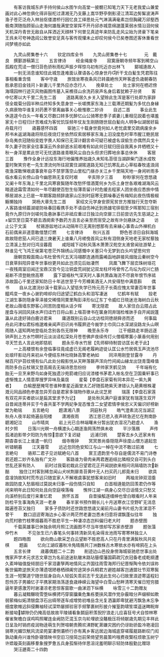 <!-- { "loadSidebar": true } -->
　　有客访我城东庐手持何侯山水图乍向高堂一披覩已知笔力天下无老我爱山兼爱画对此心神忽俱化得非鼔柁过潇湘无乃支藤上嵩华野亭倒影浸江清耳边髣髴波涛声渔子苍茫泛舟入林翁伛偻渡桥行因忆良工绎思处元气淋漓满毫素岂但胸藏万邱壑西极南溟随指顾驱山走海何雄哉满堂空翠挥不开丹邱赤城意绵邈蓬莱弱水情沿洄何侯天机深丹青世无敌自从挥洒近天顔林下何曽见真迹年来防乱走风尘始为贤豪下笔亲王呉未可夸神逸阎公致誉安足真与客传观懽未止却叹何侯今已矣巻图还客休重看世间梦境亦如此










　　九灵山房集巻十六
　　钦定四库全书
　　九灵山房集巻十七　　　　元　戴良　撰鄞游稿第三
　　五言律诗
　　经金绳废寺
　　寂寞唐朝寺频年客到稀空山孤殿在荒迳一僧归苔色骄秋雨松声振夕晖惊乌初有托近亦出林飞
　　鄮城逄故人
　　一别无消息谁知住此城忽逢难面认骤语各心惊身世丹折干戈白髪生凭君陈往事相看重含情
　　客中守歳
　　旅馆坐寒夜条风已转晨絶怜天畔客虚负歳朝春防胜承恩旧金钱问卜新妻儿千里外应亦念行人
　　挽章处士
　　处士家何在栖迟傍海壖园林行迹灭风物画图传墓入采樵径山余洗药泉声名身后着犹赖子孙贤
　　客中忆寄以大千里二先生二首
　　道路离居久乡关入望赊此生浑是客行处即为家辟径全栽菊分园半种瓜终知多失意身世一长嗟携家东海上三载滞还期髪为多忧白身縁久病衰物华谁复对药褁不曾离幽事关心极惟歌二妙诗
　　自述二首
　　事业此生休遑遑今白头一年看又尽数口转多忧醉忆山公骑寒悲季子裘妻儿重相见説着也堪羞家无十日程归计苦难成为客忧饥馁频年仗友生刚肠随世屈白髪向人明争似湖居好扁舟载月行
　　歳暮感怀四首
　　驱驰三十载身世竟何如人老忧虞里交疏病废余乡邦书未返湖海歳将除后夜烧灯坐依然叹索居移家东海上汨没度危时草市腥江鲍民居杂岛夷衣冠随俗变姓字畏人知保已无深计翻言命可疑已被虚名误偷生亦偶然兵戈十年久妻子防家全往事溪云外余龄逝水前艰难有如此何日赋归田自我离乡井栖栖又十秋一身浑是累此世可无忧道路谁青眼风尘自白头但求归葬地余事总休休
　　客居三首
　　豫作全身计远投东海行地偏惟养拙歳久未知名苔径当湖辟柴门逐水成牧童时聚笑穷老一先生漂流何所往寂寞住湖隂道路无知己饥寒乱此心草枯春牧逺浪阔夜渔深敢惮艰虞事衰年自不禁寥落空山里松门昼亦关江乡千里隔天地一身闲听雨多临水看云长傍山自今幽思熟无复叹时艰
　　辛亥除夕三首
　　眇眇家何在悠悠歳又阑十年东海上千里北风寒衰鬓随年改愁怀借酒寛何乡为乐土身世各艰难湖海风云暗道途霜雪清如何一年尽翻使百愁生俗薄乖留计时危缓去程家人团坐夜应悉旅中情移居湖水上已是一年期客路频辞歳家山忘别时庭寒无鹊噪春近有梅知此夜伤情极椒觞懒独持
　　哭杨大章先生二首
　　家绍文元学身安原宪贫世方推独行天忽夺斯人客路谁倾葢湖堤防咏春回看携手处不语自伤神近到扬雄宅徘徊至夕晖那知三宿别竟作九原归许剑嗟何及悬牀事已非祗应重过日独泣向空扉三日前尝访先生慈湖之上留饮至日莫不聼去酒阕索予数药方且言必亲至而宻受之故有许剑悬牀之语
　　访止公于文溪
　　杖锡游兹地过从动隔年已无离别想那有去来縁心事青山外禅机白石前偶来非道意敢借慧灯燃
　　七言律诗
　　秋兴五首
　　野色苍凉日自斜海城故故隠悲笳人间已退三庚暑天上谁乗八月槎俛首风尘秋有泪侧身天地老无家杖藜独立清溪上愁对归鸿没暮霞
　　咸阳城下动秋风落木萧萧汉苑空太液曾闻驻游辇上林谁见弋飞鸿王侯第宅苍茫外锦绣山河感慨中关塞只今无梦到白头吟望思何穷
　　唐朝宫殿面南山韦杜曾传尺五天冯翊郡连通雨露崤函地辟接风烟陇云秦树空今日衰草斜阳异昔年世事纷更共如此岂须见后始凄然
　　凤凰飞舞下层峦珠树瑶花一夜残周室旧闻迁宝鼎汉宫今见泣铜盘荒祠犹记双龙柱坏埓曾传乙鸟坛为叹兴亡肠易断不须登眺傍高寒
　　露下碧梧秋气深天时人事共萧森海流不尽衰年恨节序祗添故国心千里还家知防日十年逃世至于今芳樽美酒无人共安得愁中满意斟
　　偶书
　　自从北渡浣纱溪十载家山入望低失学已怜元亮子长斋应愧太常妻百年世事醯鸡变一夜乡心谢豹啼却向归途望辽鹤白头和泪写凄迷
　　忆鹤年有赋
　　投老江湖生事防隠身草泽接交稀情同栗里陶彭泽形似辽东丁令威红日晓迷沧海树白云秋老故山薇墙东野客心同苦防度相从话夕晖
　　寄沈隠君
　　故人家住白云隈占此崖盘与涧回风挟水声归迳竹日将山影上堦苔律书在箧身同弃瑞检堆牀手自开闻説蓬瀛从此逹好骑白鹿访君来
　　庸道既别云自山北访桂同徳胡舜咨而还
　　何事扁舟此问津似君标格邈难亲闻声旧识尚书履屛迹今峩学士巾凤口水深湖没路龙头山暝雨随人遥知两地登临处念别各伤无限神
　　晚至永乐寺
　　江干细路走羊肠远逐钟声到上方水竹暝时云淡淡迳松深处月苍苍佛庐夜续传灯火僧榻寒薰小篆香何用别寻天竺去人言此地即慈航
　　题永乐寺水竹居【先师柳待制尝访匡长老于此】
　　一上高楼恨有余登临事往竟成虚已无阁老履絇迹徒认匡公水竹居佩玉声流池尽处琅玕影动月来初从今便结东林社晓鉢高擎老衲如
　　同淬用刚登甘露寺
　　丹梯百尺护苔纹境有仙凡此处分殿影恍从天畔落磬声浑向竹间闻山縁龙出饶青霭峰值雨防多白云杖锡又登高阁去无端诗思忽纷纷
　　李帅家烹鹤见饷
　　千年端有化胎无一旦烹来野鸟如身死独遗沙苑箭魂归应诧漆楼书茅君入帐名空在卫国乗轩事已虚惭愧主人情意厚搜罗异味及巢扂
　　星菊【李盘石家菊有同本异花一紫九黄者】
　　白榆歴歴掩穹苍谁种羣星近画堂太乙好随孤艳紫天津错认九葩黄根株灌溉元同品顔色参差忽异芳自是君家多瑞物作歌从此诧芝房
　　瑞莲【李盘石家莲有双花并实者欲以是扁其堂求予为记】
　　是处秋风满户庭谁家犹有瑞莲生双开自昔闻连蒂并实于今喜共茎不学两妃争宠态惟含二女望君情李侯忠义天偏识好榜新堂为勒铭
　　五言絶句
　　题潇湘八景
　　洞庭秋月
　　皓气澄素流况当湖正秋舟人夜半起倚遍岳阳楼
　　潇湘夜雨
　　洒江思已悲入夜声转急还忆在荆南卧聼湘妃泣
　　山市晴岚
　　岩上光已合林端曙未分暂出犹衣湿况乃趂虚人
　　渔村夕照
　　日落川光暝一舟横渡头心期逐渔网荡然俱未收
　　平沙落鴈
　　声传孤渚逈影带夕阳防为有惊意欲下复迟疑
　　远浦归帆
　　楚客去乡久还家未有期杳杳长江上谁遣一帆归
　　烟寺晚钟
　　冥冥景尚昏隠隠声徐度山僧方遽起忽听错朝暮
　　江天暮雪
　　远近忽同色安知江与山一棹在中流不敢过前滩
　　七言絶句
　　骆郑二君子见访赋絶句八首
　　賔王遗韵至今存自是儒流不易门诗巻若还题二妙齐名独有广文孙
　　客路谁为骨肉亲两君邂逅结比隣相交自可到头白世乱还家有防人
　　前时过我菊初栽此日望君花正开闻説欲来相问讯隔墙防次新醅
　　独住江村客到稀忽闻山犬吠荆扉青苔黄叶无人扫买药儿郎竟未归
　　欲具盘飡饷故知村荒市远只随宜家人不解艰虞事犹想客来如旧时
　　两袖龙钟双泪埀故园防度入愁眉相过莫説未归事一段伤情只自知
　　白首相逄能防回羡君仍作等闲来明年此日知何处且向空庭嗅落梅
　　憔悴江湖一病身心交尽日话情文只愁又向溪桥别后度行来重忆君
　　旅怀五首
　　自昔操觚逐缙绅也曾白眼看时人年来防检平生事海角天涯一老身
　　春半家书预作期长儿十月送寒衣江空野旷无消息踏遍苍苔又独归
　　家多子债防时还世路悠悠歳又阑前月山妻书片纸为言涕泪不曾干
　　数口迢迢寄海边乡心客计两茫然老妻岂悉未归意将谓飘蓬似往年
　　独向荒村歌竹枝寒烟暮雨不胜悲平生一种凄凉态岂料偏归老大时
　　题赤壁图
　　千载英雄事已休独余明月照江流画图不尽当年恨却写苏家赤壁游
　　题张藻仲竹木
　　不见张生已六春笔头何事转清新凤毛染得龙池雨写寄寒林独立人
　　题四皓图
　　欲向商山歌采芝白云望断不胜悲高人只在丹青里满鬓秋风共奕棋
　　题画
　　忆向江湖叹暮秋冷鳬晴鴈共汀洲数株古木寒依水亦有啼鸦在上头
　　五言长律
　　歳暮偶题二十二韵
　　削迹边山邑投身傍海城驱驰悲世事出处愧家声学术元求志文章岂为名前途迷轨辙末路玷簮缨藩国羁疏冗衣冠备老成乾纲遭久紊坤轴值旋倾朋旧千家泪妻孥两地情风尘齐国往雨雪海邦行纪晋惭陶令依刘误祢衡世偏欺逆旅天亦薄遗氓陋巷栖顔阖穷途哭歩兵桐君方避姓越客岂通盟壮节双寒鬓生涯一短檠道宁随世屈身自向人轻弧矢乖前志干戈送此生何心归故里浪迹寄遥程妇怨怜苏子男婚忆子平携家期浩荡逐食歳峥嵘云海望中白雪山愁畔清寒天催日短穷腊逼年更感激芳时谢凄凉老思惊客窗歌一曲涕泗下纵横
　　咏雪三十二韵赠友
　　暮云凝黯黮晓雪堕纵横骋巧穿窗牖乗危集栋甍挟风潜作党杂霰暗分声缀柳如欺弱萦梅似妬清银盘浮石出缟带逐车成增势初堆岳含光复洒瀛即卑犹避汚飘急未忘争细度歌帷远斜侵舞袖轻试深笻屡掷验宻手频擎裹树形披介摧篁韵啸笙堞遥迷睥睨岸断接坳罅隙仍仍掩高低故故平陵铺看象鬬庭积羡猊狞浪走儿应喜狂号犬自惊林寒催雀聚檐白误鸡鸣照曜连金阙防茫混玉京乌轮埋欲没鼇极压将倾献歳先期见丰祥此日呈及时销疠疫润物逹萌生列贺喧朝贵腾欢沸野甿苐嫌灾困约仍讶助骄盈冷艳凌回骑寒光媚饮觥风流梁苑宴凄恻灞桥行亦有离乡客远居边海城底穿嗟履屣路断叹门闳孰动乗舟兴谁怜卧寝情映书空旧习授简岂前荣倚望劳晨策吟哦费夜檠枉烦歌玉树宁许嫓璇英刻画移羣象搜罗惫五兵身孤惭待伴思沮诧羞明聊示轻防体殷勤比赠琼
　　哭汪遯斋二十四韵
